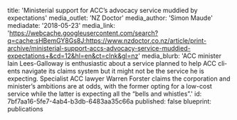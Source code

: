 title: 'Ministerial support for ACC’s advocacy service muddied by expectations'
media_outlet: 'NZ Doctor'
media_author: 'Simon Maude'
mediadate: '2018-05-23'
media_link: 'https://webcache.googleusercontent.com/search?q=cache:sHBemGY8Gs8J:https://www.nzdoctor.co.nz/article/print-archive/ministerial-support-accs-advocacy-service-muddied-expectations+&cd=12&hl=en&ct=clnk&gl=nz'
media_blurb: 'ACC minister Iain Lees-Gal­loway is enthusiastic about a service planned to help ACC cli­ents navigate its claims system but it might not be the service he is expecting. Specialist ACC lawyer Warren Forster claims the corporation and minister’s ambitions are at odds, with the former opting for a low-cost service while the lat­ter is expecting all the “bells and whistles”.'
id: 7bf7aa16-5fe7-4ab4-b3db-6483aa35c66a
published: false
blueprint: publications

